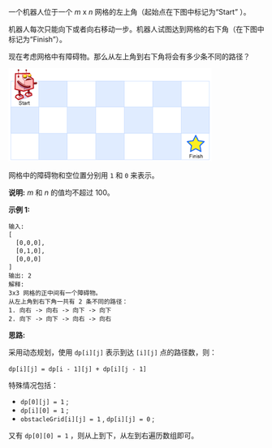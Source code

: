 一个机器人位于一个 *m* x *n* 网格的左上角（起始点在下图中标记为“Start” ）。

机器人每次只能向下或者向右移动一步。机器人试图达到网格的右下角（在下图中标记为“Finish”）。

现在考虑网格中有障碍物。那么从左上角到右下角将会有多少条不同的路径？

![](https://github.com/Tarocch1/leetcode/blob/master/problems/51%20-%20100/63.%20%E4%B8%8D%E5%90%8C%E8%B7%AF%E5%BE%84%20II/assets/robot_maze.png)

网格中的障碍物和空位置分别用 `1` 和 `0` 来表示。

**说明:** *m* 和 *n* 的值均不超过 100。

**示例 1:**

```
输入:
[
  [0,0,0],
  [0,1,0],
  [0,0,0]
]
输出: 2
解释:
3x3 网格的正中间有一个障碍物。
从左上角到右下角一共有 2 条不同的路径：
1. 向右 -> 向右 -> 向下 -> 向下
2. 向下 -> 向下 -> 向右 -> 向右
```

**思路:**

采用动态规划，使用 `dp[i][j]` 表示到达 `[i][j]` 点的路径数，则：

`dp[i][j] = dp[i - 1][j] + dp[i][j - 1]`

特殊情况包括：

- `dp[0][j] = 1` ;
- `dp[i][0] = 1` ;
- `obstacleGrid[i][j] = 1` , `dp[i][j] = 0` ;

又有 `dp[0][0] = 1` ，则从上到下，从左到右遍历数组即可。
